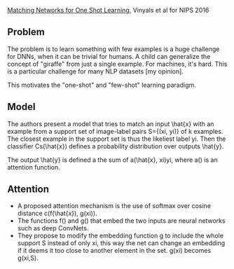 [Matching Networks for One Shot Learning](https://arxiv.org/abs/1606.04080), Vinyals et al for NIPS 2016

## Problem
The problem is to learn something with few examples is a huge challenge for DNNs, when it can be trivial for humans. A child can generalize the concept of "giraffe" from just a single example. For machines, it's hard. This is a particular challenge for many NLP datasets [my opinion].

This motivates the "one-shot" and "few-shot" learning paradigm.

## Model
The authors present a model that tries to match an input \hat{x} with an example from a support set of image-label pairs S={(xi, yi)} of k examples. The closest example in the support set is thus the likeliest label yi. Then the classifier Cs(\hat{x}) defines a probability distribution over outputs \hat{y}.

The output \hat{y} is defined a the sum of a(\hat{x}, xi)yi, where a() is an attention function.

## Attention
- A proposed attention mechanism is the use of softmax over cosine distance c(f(\hat{x}), g(xi)).
- The functions f() and g() that embed the two inputs are neural networks such as deep ConvNets.
- They propose to modify the embedding function g to include the whole support S instead of only xi, this way the net can change an embedding if it deems it too close to another element in the set. g(xi) becomes g(xi,S).

